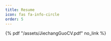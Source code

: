 ```yaml
---
title: Resume
icon: fas fa-info-circle
order: 5
---
```


 {% pdf "/assets/JiechangGuoCV.pdf" no_link %}
